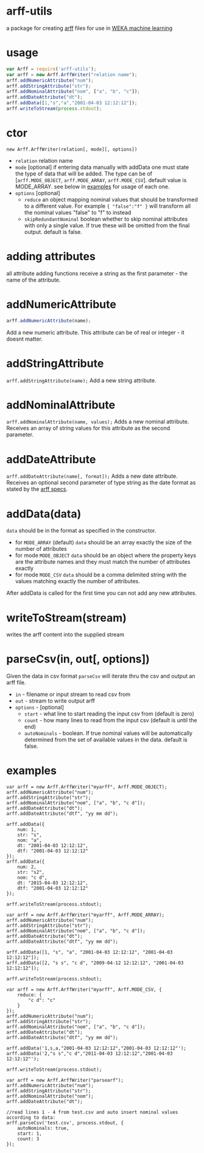 # arff-utils

a package for creating [arff](https://weka.wikispaces.com/ARFF) files for use in [WEKA machine learning](https://weka.wikispaces.com/)

# usage

```javascript
var Arff = require('arff-utils');
var arff = new Arff.ArffWriter("relation name");
arff.addNumericAttribute("num");
arff.addStringAttribute("str");
arff.addNominalAttribute("nom", ["a", "b", "c"]);
arff.addDateAttribute("dt");
arff.addData([1,"s","a","2001-04-03 12:12:12"]);
arff.writeToStream(process.stdout);
```
# ctor
```new Arff.ArffWriter(relation[, mode][, options])```
* `relation` relation name
* `mode` [optional] if entering data manually with addData one must state the type of data that will be added. The type can be of [`arff.MODE_OBJECT`, `arff.MODE_ARRAY`, `arff.MODE_CSV`]. default value is MODE_ARRAY. see below in [examples](#examples) for usage of each one.
* `options` [optional]
  * `reduce` an object mapping nominal values that should be transformed to a different value. For example `{ "false":"f" }` will transform all the nominal values "false" to "f" to instead
  * `skipRedundantNominal` boolean whether to skip nominal attributes with only a single value. If true these will be omitted from the final output. default is false.

# adding attributes

all attribute adding functions receive a string as the first parameter - the name of the attribute.

# addNumericAttribute
```javascript
arff.addNumericAttribute(name);
```
Add a new numeric attribute. This attribute can be of real or integer - it doesnt matter.

# addStringAttribute
```arff.addStringAttribute(name);```
Add a new string attribute.

# addNominalAttribute
```arff.addNominalAttribute(name, values);```
Adds a new nominal attribute. Receives an array of string values for this attribute as the second parameter.

# addDateAttribute
```arff.addDateAttribute(name[, format]);```
Adds a new date attribute. Receives an optional second parameter of type string as the date format as stated by the [arff specs](https://weka.wikispaces.com/ARFF).

# addData(data)
`data` should be in the format as specified in the constructor.
* for `MODE_ARRAY` (default) `data` should be an array exactly the size of the number of attributes
* for mode `MODE_OBJECT` `data` should be an object where the property keys are the attribute names and they must match the number of attributes exactly
* for mode `MODE_CSV` `data` should be a comma delimited string with the values matching exactly the number of attributes.

After addData is called for the first time you can not add any new attributes.

# writeToStream(stream)
writes the arff content into the supplied stream

# parseCsv(in, out[, options])
Given the data in csv format `parseCsv` will iterate thru the csv and output an arff file.

* `in` - filename or input stream to read csv from
* `out` - stream to write output arff
* `options` - [optional]
  * `start` - what line to start reading the input csv from (default is zero)
  * `count` - how many lines to read from the input csv (default is until the end)
  * `autoNominals` - boolean. If true nominal values will be automatically determined from the set of available values in the data. default is false.

# examples
```
var arff = new Arff.ArffWriter("myarff", Arff.MODE_OBJECT);
arff.addNumericAttribute("num");
arff.addStringAttribute("str");
arff.addNominalAttribute("nom", ["a", "b", "c d"]);
arff.addDateAttribute("dt");
arff.addDateAttribute("dtf", "yy mm dd");

arff.addData({
    num: 1,
    str: "s",
    nom: "a",
    dt: "2001-04-03 12:12:12",
    dtf: "2001-04-03 12:12:12"
});
arff.addData({
    num: 2,
    str: "s2",
    nom: "c d",
    dt: "2015-04-03 12:12:12",
    dtf: "2001-04-03 12:12:12"
});

arff.writeToStream(process.stdout);
```
```
var arff = new Arff.ArffWriter("myarff", Arff.MODE_ARRAY);
arff.addNumericAttribute("num");
arff.addStringAttribute("str");
arff.addNominalAttribute("nom", ["a", "b", "c d"]);
arff.addDateAttribute("dt");
arff.addDateAttribute("dtf", "yy mm dd");

arff.addData([1, "s", "a", "2001-04-03 12:12:12", "2001-04-03 12:12:12"]);
arff.addData([2, "s s", "c d", "2009-04-12 12:12:12", "2001-04-03 12:12:12"]);

arff.writeToStream(process.stdout);
```
```
var arff = new Arff.ArffWriter("myarff", Arff.MODE_CSV, {     
	reduce: {
        "c d": "c" 
    }
});
arff.addNumericAttribute("num");
arff.addStringAttribute("str");
arff.addNominalAttribute("nom", ["a", "b", "c d"]);
arff.addDateAttribute("dt");
arff.addDateAttribute("dtf", "yy mm dd");

arff.addData('1,s,a,"2001-04-03 12:12:12","2001-04-03 12:12:12"');
arff.addData('2,"s s","c d","2011-04-03 12:12:12","2001-04-03 12:12:12"');

arff.writeToStream(process.stdout);
```
```
var arff = new Arff.ArffWriter("parsearf");
arff.addNumericAttribute("num");
arff.addStringAttribute("str");
arff.addNominalAttribute("nom");
arff.addDateAttribute("dt");

//read lines 1 - 4 from test.csv and auto insert nominal values according to data:
arff.parseCsv('test.csv', process.stdout, {
    autoNominals: true,
    start: 1,
    count: 3
});
```
